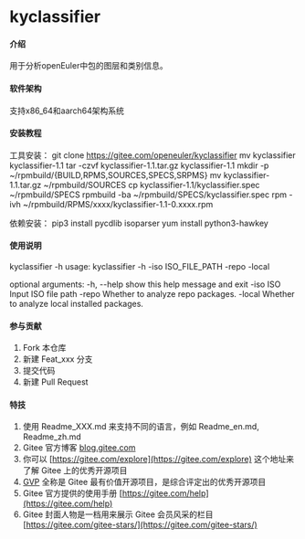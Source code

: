 # kyclassifier

#### 介绍
用于分析openEuler中包的图层和类别信息。

#### 软件架构
支持x86_64和aarch64架构系统


#### 安装教程

工具安装：
git clone https://gitee.com/openeuler/kyclassifier
mv kyclassifier kyclassifier-1.1
tar -czvf kyclassifier-1.1.tar.gz kyclassifier-1.1
mkdir -p ~/rpmbuild/{BUILD,RPMS,SOURCES,SPECS,SRPMS}
mv kyclassifier-1.1.tar.gz ~/rpmbuild/SOURCES
cp kyclassifier-1.1/kyclassifier.spec ~/rpmbuild/SPECS
rpmbuild -ba ~/rpmbuild/SPECS/kyclassifier.spec
rpm -ivh ~/rpmbuild/RPMS/xxxx/kyclassifier-1.1-0.xxxx.rpm

依赖安装：
pip3 install pycdlib isoparser
yum install python3-hawkey

#### 使用说明

kyclassifier -h 
usage: kyclassifier -h
                    -iso  ISO_FILE_PATH
                    -repo
                    -local

optional arguments:
  -h, --help  show this help message and exit
  -iso ISO    Input ISO file path
  -repo       Whether to analyze repo packages.
  -local      Whether to analyze local installed packages.
  

#### 参与贡献

1.  Fork 本仓库
2.  新建 Feat_xxx 分支
3.  提交代码
4.  新建 Pull Request


#### 特技

1.  使用 Readme\_XXX.md 来支持不同的语言，例如 Readme\_en.md, Readme\_zh.md
2.  Gitee 官方博客 [blog.gitee.com](https://blog.gitee.com)
3.  你可以 [https://gitee.com/explore](https://gitee.com/explore) 这个地址来了解 Gitee 上的优秀开源项目
4.  [GVP](https://gitee.com/gvp) 全称是 Gitee 最有价值开源项目，是综合评定出的优秀开源项目
5.  Gitee 官方提供的使用手册 [https://gitee.com/help](https://gitee.com/help)
6.  Gitee 封面人物是一档用来展示 Gitee 会员风采的栏目 [https://gitee.com/gitee-stars/](https://gitee.com/gitee-stars/)
